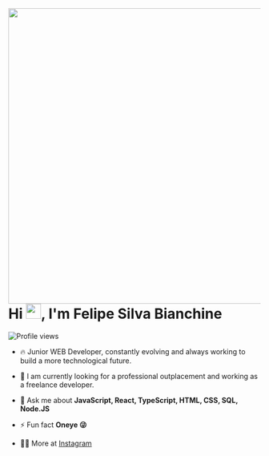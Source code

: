 <img align="right" height="590em" src="./img/perfil.png"/>
<h1 align="left">Hi <img src="https://raw.githubusercontent.com/kaueMarques/kaueMarques/master/hi.gif" height="30px">, I'm Felipe Silva Bianchine</h1>
<p align="left"> <img src="https://komarev.com/ghpvc/?username=pslipe&color=yellow" alt="Profile views" /> </p>

- 🔥 Junior WEB Developer, constantly evolving and always working to build a more technological future.

- 🔭 I am currently looking for a professional outplacement and working as a freelance developer.

- 💬 Ask me about **JavaScript, React, TypeScript, HTML, CSS, SQL, Node.JS**

- ⚡ Fun fact **Oneye 😜**

- 👨‍💻 More at [Instagram](https://www.instagram.com/pslipe/)
<!--
**pslipe/pslipe** is a ✨ _special_ ✨ repository because its `README.md` (this file) appears on your GitHub profile.

Here are some ideas to get you started:

- 🔭 I’m currently working on ...
- 🌱 I’m currently learning ...
- 👯 I’m looking to collaborate on ...
- 🤔 I’m looking for help with ...
- 💬 Ask me about ...
- 📫 How to reach me: ...
- 😄 Pronouns: ...
- ⚡ Fun fact: ...
-->
